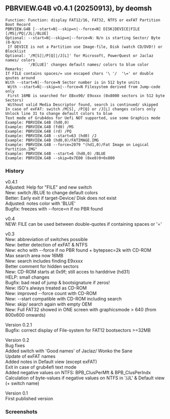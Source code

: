 ## PBRVIEW.G4B v0.4.1 (20250913), by deomsh
<pre><code>Function: Function: display FAT12/16, FAT32, NTFS or exFAT Partition Boot Record
PBRVIEW.G4B [--start=N|--skip=n|--force=N] DISK|DEVICE|FILE [/MS|/PQ|/JL|/BLUE]
Optional: --start=N|--skip=n|--force=N: N/n is starting Sector/ Byte (0-N/n)
 If DEVICE is not a Partition use Image-file, Disk (watch CD/DVD!) or Blocklist
Optional: '/M[S]|/P[Q]|/J[L]' for Microsoft, PowerQuest or Jaclaz names/ colors
          '/B[LUE]' changes default names/ colors to blue color
Remarks: 
If FILE contains spaces/= use escaped chars '\ '/  '\=' or double qoutes around
With --start=N|--force=N Sector number is in 512 byte units
 With --start=N|--skip=n|--force=N Filesystem derived from Jump-code only
 First 16MB is searched for EBxx90/ E9xxxx (0x8000 sectors in 512 byte Sectors)
 Without valid Media Descriptor found, search is continued/ skipped
In case of exFAT: switch /M[S], /P[Q] or /J[L] changes colors only
Unlock line 31 to change default colors to blue
Text mode of Grub4dos for Uefi NOT supported, use some Graphics mode
Example: PBRVIEW.G4B (hd0,0)
Example: PBRVIEW.G4B (fd0) /MS
Example: PBRVIEW.G4B (rd) /PQ
Example: PBRVIEW.G4B --start=63 (hd0) /J
Example: PBRVIEW.G4B (hd0,0)/FATIMAGE.IMG
Example: PBRVIEW.G4B --force=2079 "(hd1,0)/Fat Image on Logical Partition.IMG"
Example: PBRVIEW.G4B --start=6 (hd0,0) /BLUE
Example: PBRVIEW.G4B --skip=0x7E00 (0xe0)0+0x800</code></pre> 

### History
v0.4.1  
Adjusted: Help for "FILE" and new switch  
New: switch /BLUE to change default colors  
Better: Early exit if target-Device/ Disk does not exist  
Adjusted: notes color with 'BLUE'  
Bugfix: freezes with --force=n if no PBR found  

v0.4  
NEW: FILE can be used between double-quotes if containing spaces or '='  

v0.3  
New: abbreviation of switches possible  
New: better detection of exFAT & NTFS  
New: echo with --force if no PBR found + bytepsec=2k with CD-ROM  
Max search area now 16MB  
New: search includes finding E9xxxx  
Better comment for hidden sectors  
New: CD-ROM starts at 0x9f; still acces to harddrive (hd31)  
HELP: small changes  
Bugfix: bad read of jump & bootsignature if zeros!  
New: ISO's always treated as CD-ROM  
New: improved --force count with CD-ROM  
New: --start compatible with CD-ROM including search  
New: skip/ search again with empty OEM  
New: Full FAT32 showed in ONE screen with graphicsmode > 640 (from 800x600 onwards)  

Version 0.2.1  
Bugfix: correct display of File-system for FAT12 bootsectors >=32MB  

Version 0.2  
Bug fixes  
Added switch with 'Good names' of Jaclaz/ Wonko the Sane  
Update of exFAT names  
Added notes in Default view (except exFAT)  
Exit in case of grub4efi text mode  
Added negative values on NTFS: BPB_ClusPerMft & BPB_ClusPerIndx  
Calculation of byte-values if negative values on NTFS in '/JL' & Default view (+ switch name)  

Version 0.1  
First published version  

### Screenshots

